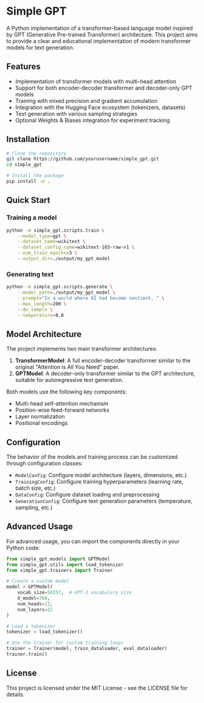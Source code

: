 # Simple GPT

A Python implementation of a transformer-based language model inspired by GPT (Generative Pre-trained Transformer) architecture. This project aims to provide a clear and educational implementation of modern transformer models for text generation.

## Features

- Implementation of transformer models with multi-head attention
- Support for both encoder-decoder transformer and decoder-only GPT models
- Training with mixed precision and gradient accumulation
- Integration with the Hugging Face ecosystem (tokenizers, datasets)
- Text generation with various sampling strategies
- Optional Weights & Biases integration for experiment tracking

## Installation

```bash
# Clone the repository
git clone https://github.com/yourusername/simple_gpt.git
cd simple_gpt

# Install the package
pip install -e .
```

## Quick Start

### Training a model

```bash
python -m simple_gpt.scripts.train \
    --model_type=gpt \
    --dataset_name=wikitext \
    --dataset_config_name=wikitext-103-raw-v1 \
    --num_train_epochs=3 \
    --output_dir=./output/my_gpt_model
```

### Generating text

```bash
python -m simple_gpt.scripts.generate \
    --model_path=./output/my_gpt_model \
    --prompt="In a world where AI had become sentient, " \
    --max_length=200 \
    --do_sample \
    --temperature=0.8
```

## Model Architecture

The project implements two main transformer architectures:

1. **TransformerModel**: A full encoder-decoder transformer similar to the original "Attention is All You Need" paper.
2. **GPTModel**: A decoder-only transformer similar to the GPT architecture, suitable for autoregressive text generation.

Both models use the following key components:
- Multi-head self-attention mechanism
- Position-wise feed-forward networks
- Layer normalization
- Positional encodings

## Configuration

The behavior of the models and training process can be customized through configuration classes:

- `ModelConfig`: Configure model architecture (layers, dimensions, etc.)
- `TrainingConfig`: Configure training hyperparameters (learning rate, batch size, etc.)
- `DataConfig`: Configure dataset loading and preprocessing
- `GenerationConfig`: Configure text generation parameters (temperature, sampling, etc.)

## Advanced Usage

For advanced usage, you can import the components directly in your Python code:

```python
from simple_gpt.models import GPTModel
from simple_gpt.utils import load_tokenizer
from simple_gpt.trainers import Trainer

# Create a custom model
model = GPTModel(
    vocab_size=50257,  # GPT-2 vocabulary size
    d_model=768,
    num_heads=12,
    num_layers=12
)

# Load a tokenizer
tokenizer = load_tokenizer()

# Use the trainer for custom training loops
trainer = Trainer(model, train_dataloader, eval_dataloader)
trainer.train()
```

## License

This project is licensed under the MIT License - see the LICENSE file for details.
